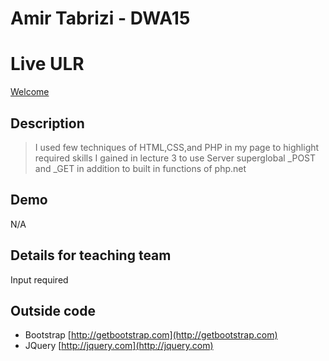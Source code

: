 # Amir Tabrizi - DWA15

# Live ULR
[Welcome](http://p2.amiratabrizi.com)

## Description
> I used few techniques of HTML,CSS,and PHP in my page to highlight required skills I gained in lecture 3 to use Server
superglobal _POST and _GET in addition to built in functions of php.net

## Demo
N/A
## Details for teaching team

Input required

## Outside code
* Bootstrap [http://getbootstrap.com](http://getbootstrap.com)
* JQuery [http://jquery.com](http://jquery.com)
